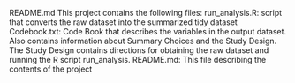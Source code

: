 

README.md
This project contains the following files:
	run_analysis.R:  script that converts the raw dataset into the summarized tidy dataset
	Codebook.txt:  Code Book that describes the variables in the output dataset.  Also 			contains information about Summary Choices and the Study Design.  The Study 		Design contains directions for obtaining the raw dataset and running the R 			script run_analysis.
	README.md:  This file describing the contents of the project